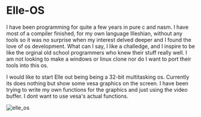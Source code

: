 # Elle-OS

I have been programming for quite a few years in pure c and nasm. I have most of a compiler finished, for my own language Illeshian, without any tools so it was no surprise when my interest delved deeper and I found the love of os development. What can I say, I like a challedge, and I inspire to be like the orginal old school programmers who knew their stuff really well. I am not looking to make a windows or linux clone nor do I want to port their tools into this os.

I would like to start Elle out being being a 32-bit multitasking os. Currently its does nothing but show some vesa graphics on the screen. I have been trying to write my own functions for the graphics and just using the video buffer. I dont want to use vesa's actual functions.

![elle_os](https://github.com/ravenleeblack/Elle-OS/assets/76606152/62338810-4413-47a3-a214-1c31e8296587)
